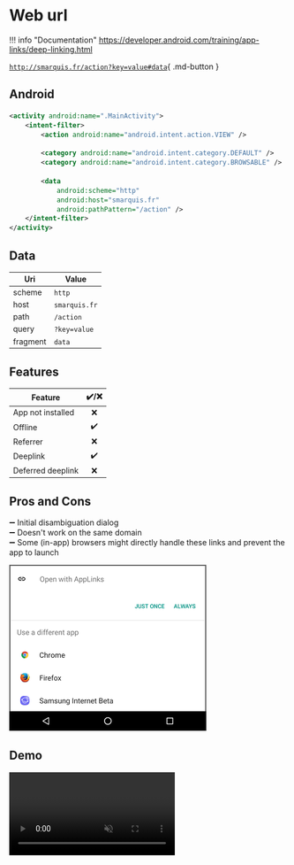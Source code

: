 # Web url

!!! info "Documentation"
    https://developer.android.com/training/app-links/deep-linking.html

[`http://smarquis.fr/action?key=value#data`](http://smarquis.fr/action?key=value#data){ .md-button }

## Android

```xml title="AndroidManifest.xml"
<activity android:name=".MainActivity">
    <intent-filter>
        <action android:name="android.intent.action.VIEW" />

        <category android:name="android.intent.category.DEFAULT" />
        <category android:name="android.intent.category.BROWSABLE" />

        <data
            android:scheme="http"
            android:host="smarquis.fr"
            android:pathPattern="/action" />
    </intent-filter>
</activity>
```

## Data

| Uri | Value |
|---|---|
| scheme | `http` |
| host | `smarquis.fr` |
| path | `/action` |
| query | `?key=value` |
| fragment | `data` |

## Features

| Feature | ✔️/❌ |
|---|:---:|
| App not installed | ❌ |
| Offline | ✔️ |
| Referrer | ❌ |
| Deeplink | ✔️ |
| Deferred deeplink | ❌ |

## Pros and Cons

➖ Initial disambiguation dialog  
➖ Doesn't work on the same domain  
➖ Some (in-app) browsers might directly handle these links and prevent the app to launch  

![](assets/disambiguation_dialog.png)

## Demo

<video class="device" controls muted>
    <source src="../assets/web-url.mp4" type="video/mp4">
</video>
